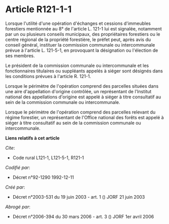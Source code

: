 # Article R121-1-1

Lorsque l'utilité d'une opération d'échanges et cessions d'immeubles forestiers mentionnée au 8° de l'article L. 121-1 lui
est signalée, notamment par un ou plusieurs conseils municipaux, des propriétaires forestiers ou le centre régional de la
propriété forestière, le préfet peut, après avis du conseil général, instituer la commission communale ou intercommunale
prévue à l'article L. 121-5-1, en provoquant la désignation ou l'élection de ses membres.

Le président de la commission communale ou intercommunale et les fonctionnaires titulaires ou suppléants appelés à siéger
sont désignés dans les conditions prévues à l'article R. 121-1.

Lorsque le périmètre de l'opération comprend des parcelles situées dans une aire d'appellation d'origine contrôlée, un
représentant de l'Institut national des appellations d'origine est appelé à siéger à titre consultatif au sein de la
commission communale ou intercommunale.

Lorsque le périmètre de l'opération comprend des parcelles relevant du régime forestier, un représentant de l'Office national
des forêts est appelé à siéger à titre consultatif au sein de la commission communale ou intercommunale.

**Liens relatifs à cet article**

_Cite_:

  - Code rural L121-1, L121-5-1, R121-1

_Codifié par_:

  - Décret n°92-1290 1992-12-11

_Créé par_:

  - Décret n°2003-531 du 19 juin 2003 - art. 1 () JORF 21 juin 2003

_Abrogé par_:

  - Décret n°2006-394 du 30 mars 2006 - art. 3 () JORF 1er avril 2006
